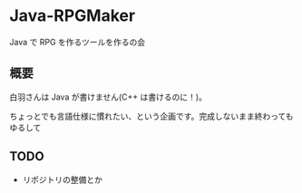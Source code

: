 # Java-RPGMaker

Java で RPG を作るツールを作るの会

## 概要

白羽さんは Java が書けません(C++ は書けるのに！)。

ちょっとでも言語仕様に慣れたい、という企画です。完成しないまま終わってもゆるして

## TODO

- リポジトリの整備とか
